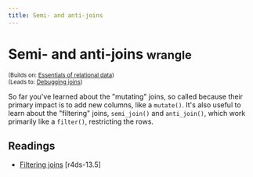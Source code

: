 ```yaml
---
title: Semi- and anti-joins
---
```


<!-- Generated automatically from filter-joins.yml. Do not edit by hand -->

# Semi- and anti-joins <small class='wrangle'>wrangle</small>
<small>(Builds on: [Essentials of relational data](relational-basics.md))</small>  
<small>(Leads to: [Debugging joins](joins-debugging.md))</small>

So far you've learned about the "mutating" joins, so called because their
primary impact is to add new columns, like a `mutate()`. It's also
useful to learn about the "filtering" joins, `semi_join()` and
`anti_join()`, which work primarily like a `filter()`, restricting the
rows.

## Readings

  * [Filtering joins](http://r4ds.had.co.nz/relational-data.html#filtering-joins) [r4ds-13.5]




